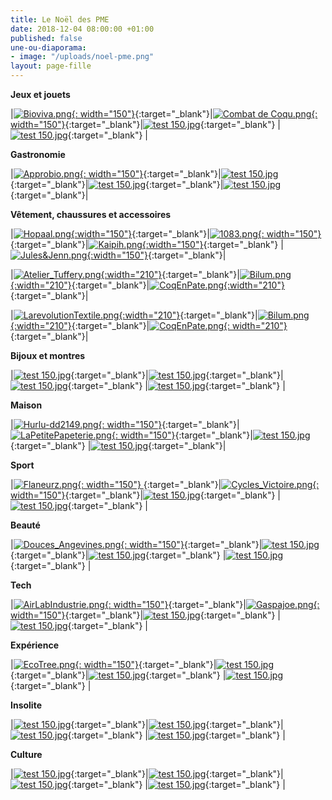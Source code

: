 ```yaml
---
title: Le Noël des PME
date: 2018-12-04 08:00:00 +01:00
published: false
une-ou-diaporama:
- image: "/uploads/noel-pme.png"
layout: page-fille
---
```


**Jeux et jouets**

|[![Bioviva.png](/uploads/Bioviva.png){: width="150"}](https://www.bioviva.com/fr/){:target="_blank"}|[![Combat de Coqu.png](/uploads/Combat%20de%20Coqu.png){: width="150"}](https://www.combatdecoqs.fr){:target="_blank"}|[![test 150.jpg](/uploads/test%20150.jpg)](https://hurlu.fr){:target="_blank"} |[![test 150.jpg](/uploads/test%20150.jpg)](https://hurlu.fr){:target="_blank"} | 


**Gastronomie**


|[![Approbio.png](/uploads/Approbio.png){: width="150"}](http://approbio.com/){:target="_blank"}|[![test 150.jpg](/uploads/test%20150.jpg)](https://hurlu.fr){:target="_blank"}|[![test 150.jpg](/uploads/test%20150.jpg)](https://hurlu.fr){:target="_blank"}|[![test 150.jpg](/uploads/test%20150.jpg)](https://hurlu.fr){:target="_blank"}| 


**Vêtement, chaussures et accessoires**


|[![Hopaal.png](/uploads/Hopaal.png){:width="150"}](https://hopaal.com/){:target="_blank"}|[![1083.png](/uploads/1083.png){: width="150"}](https://www.1083.fr/){:target="_blank"}|[![Kaipih.png](/uploads/Kaipih.png){:width="150"}](https://www.kaipih.com){:target="_blank"} |[![Jules&Jenn.png](/uploads/Jules&Jenn.png){:width="150"}](https://www.julesjenn.com/){:target="_blank"}|

|[![Atelier_Tuffery.png](/uploads/Atelier_Tuffery.png){:width="210"}](https://www.ateliertuffery.com){:target="_blank"}|[![Bilum.png](/uploads/Bilum.png){:width="210"}](https://www.bilum.fr){:target="_blank"}|[![CoqEnPate.png](/uploads/CoqEnPate.png){:width="210"}](http://www.coqenpate.com){:target="_blank"}|

|[![LarevolutionTextile.png](/uploads/LarevolutionTextile.png){:width="210"}](https://www.larevolutiontextile.com/){:target="_blank"}|[![Bilum.png](/uploads/Bilum.png){:width="210"}](https://www.bilum.fr){:target="_blank"}|[![CoqEnPate.png](/uploads/CoqEnPate.png){: width="210"}](http://www.coqenpate.com){:target="_blank"}|

**Bijoux et montres**

|[![test 150.jpg](/uploads/test%20150.jpg)](https://hurlu.fr){:target="_blank"}|[![test 150.jpg](/uploads/test%20150.jpg)](https://hurlu.fr){:target="_blank"}|[![test 150.jpg](/uploads/test%20150.jpg)](https://hurlu.fr){:target="_blank"} |[![test 150.jpg](/uploads/test%20150.jpg)](https://hurlu.fr){:target="_blank"} |


**Maison**


|[![Hurlu-dd2149.png](/uploads/Hurlu-dd2149.png){: width="150"}](https://hurlu.fr){:target="_blank"}|[ ![LaPetitePapeterie.png](/uploads/LaPetitePapeterie.png){: width="150"}](http://www.lapetitepapeteriefrancaise.fr/fr/){:target="_blank"}|[![test 150.jpg](/uploads/test%20150.jpg)](https://hurlu.fr){:target="_blank"} |[![test 150.jpg](/uploads/test%20150.jpg)](https://hurlu.fr){:target="_blank"}| 


**Sport**


|[![Flaneurz.png](/uploads/Flaneurz.png){: width="150"} ](http://www.flaneurz.com/fr/){:target="_blank"}|[![Cycles_Victoire.png](/uploads/Cycles_Victoire.png){: width="150"}](http://www.victoire-cycles.com){:target="_blank"}|[![test 150.jpg](/uploads/test%20150.jpg)](https://hurlu.fr){:target="_blank"} |[![test 150.jpg](/uploads/test%20150.jpg)](https://hurlu.fr){:target="_blank"} | 

**Beauté**

|[![Douces_Angevines.png](/uploads/Douces_Angevines.png){: width="150"}](https://www.doucesangevines.com){:target="_blank"}|[![test 150.jpg](/uploads/test%20150.jpg)](https://hurlu.fr){:target="_blank"}|[![test 150.jpg](/uploads/test%20150.jpg)](https://hurlu.fr){:target="_blank"} |[![test 150.jpg](/uploads/test%20150.jpg)](https://hurlu.fr){:target="_blank"} | 


**Tech**


|[![AirLabIndustrie.png](/uploads/AirLabIndustrie.png){: width="150"}](https://airlab-industrie.com/fr/){:target="_blank"}|[![Gaspajoe.png](/uploads/Gaspajoe.png){: width="150"}](https://www.gaspajoe.fr){:target="_blank"}|[![test 150.jpg](/uploads/test%20150.jpg)](https://hurlu.fr){:target="_blank"} |[![test 150.jpg](/uploads/test%20150.jpg)](https://hurlu.fr){:target="_blank"} | 


**Expérience**

|[![EcoTree.png](/uploads/EcoTree.png){: width="150"}](https://ecotree.fr/){:target="_blank"}|[![test 150.jpg](/uploads/test%20150.jpg)](https://hurlu.fr){:target="_blank"}|[![test 150.jpg](/uploads/test%20150.jpg)](https://hurlu.fr){:target="_blank"} |[![test 150.jpg](/uploads/test%20150.jpg)](https://hurlu.fr){:target="_blank"} | 


**Insolite**

|[![test 150.jpg](/uploads/test%20150.jpg)](https://hurlu.fr){:target="_blank"}|[![test 150.jpg](/uploads/test%20150.jpg)](https://hurlu.fr){:target="_blank"}|[![test 150.jpg](/uploads/test%20150.jpg)](https://hurlu.fr){:target="_blank"} |[![test 150.jpg](/uploads/test%20150.jpg)](https://hurlu.fr){:target="_blank"} | 


**Culture**

|[![test 150.jpg](/uploads/test%20150.jpg)](http://www.lebaigneur.fr/){:target="_blank"}|[![test 150.jpg](/uploads/test%20150.jpg)](https://hurlu.fr){:target="_blank"}|[![test 150.jpg](/uploads/test%20150.jpg)](https://hurlu.fr){:target="_blank"} |[![test 150.jpg](/uploads/test%20150.jpg)](https://hurlu.fr){:target="_blank"} | 
